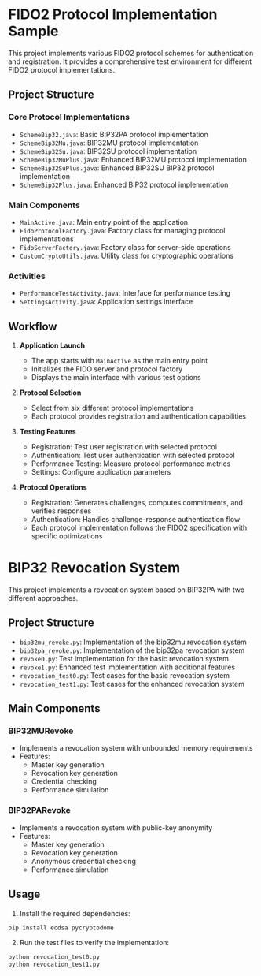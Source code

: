 # FIDO2 Protocol Implementation Sample

This project implements various FIDO2 protocol schemes for authentication and registration. It provides a comprehensive test environment for different FIDO2 protocol implementations.

## Project Structure

### Core Protocol Implementations
- `SchemeBip32.java`: Basic BIP32PA protocol implementation
- `SchemeBip32Mu.java`: BIP32MU protocol implementation
- `SchemeBip32Su.java`: BIP32SU protocol implementation
- `SchemeBip32MuPlus.java`: Enhanced BIP32MU protocol implementation
- `SchemeBip32SuPlus.java`: Enhanced BIP32SU BIP32 protocol implementation
- `SchemeBip32Plus.java`: Enhanced BIP32 protocol implementation

### Main Components
- `MainActive.java`: Main entry point of the application
- `FidoProtocolFactory.java`: Factory class for managing protocol implementations
- `FidoServerFactory.java`: Factory class for server-side operations
- `CustomCryptoUtils.java`: Utility class for cryptographic operations

### Activities
- `PerformanceTestActivity.java`: Interface for performance testing
- `SettingsActivity.java`: Application settings interface

## Workflow

1. **Application Launch**
   - The app starts with `MainActive` as the main entry point
   - Initializes the FIDO server and protocol factory
   - Displays the main interface with various test options

2. **Protocol Selection**
   - Select from six different protocol implementations
   - Each protocol provides registration and authentication capabilities

3. **Testing Features**
   - Registration: Test user registration with selected protocol
   - Authentication: Test user authentication with selected protocol
   - Performance Testing: Measure protocol performance metrics
   - Settings: Configure application parameters

4. **Protocol Operations**
   - Registration: Generates challenges, computes commitments, and verifies responses
   - Authentication: Handles challenge-response authentication flow
   - Each protocol implementation follows the FIDO2 specification with specific optimizations

# BIP32 Revocation System

This project implements a revocation system based on BIP32PA with two different approaches.

## Project Structure

- `bip32mu_revoke.py`: Implementation of the bip32mu revocation system
- `bip32pa_revoke.py`: Implementation of the bip32pa revocation system
- `revoke0.py`: Test implementation for the basic revocation system
- `revoke1.py`: Enhanced test implementation with additional features
- `revocation_test0.py`: Test cases for the basic revocation system
- `revocation_test1.py`: Test cases for the enhanced revocation system

## Main Components

### BIP32MURevoke
- Implements a revocation system with unbounded memory requirements
- Features:
  - Master key generation
  - Revocation key generation
  - Credential checking
  - Performance simulation

### BIP32PARevoke
- Implements a revocation system with public-key anonymity
- Features:
  - Master key generation
  - Revocation key generation
  - Anonymous credential checking
  - Performance simulation

## Usage

1. Install the required dependencies:
```bash
pip install ecdsa pycryptodome
```

2. Run the test files to verify the implementation:
```bash
python revocation_test0.py
python revocation_test1.py
```



